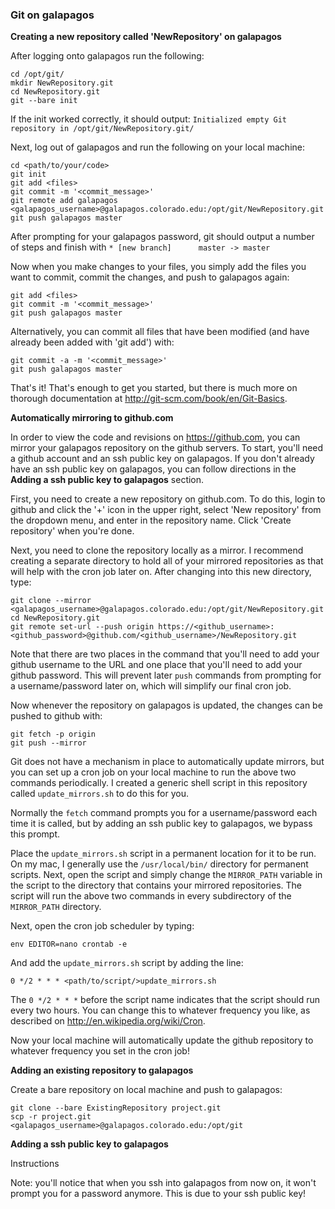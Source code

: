 ### Git on galapagos

__Creating a new repository called 'NewRepository' on galapagos__

After logging onto galapagos run the following:

```shell
cd /opt/git/
mkdir NewRepository.git
cd NewRepository.git
git --bare init
```

If the init worked correctly, it should output: `Initialized empty Git repository in /opt/git/NewRepository.git/`

Next, log out of galapagos and run the following on your local machine:

```shell
cd <path/to/your/code>
git init
git add <files>
git commit -m '<commit_message>'
git remote add galapagos <galapagos_username>@galapagos.colorado.edu:/opt/git/NewRepository.git
git push galapagos master
```

After prompting for your galapagos password, git should output a number of steps and finish with `* [new branch]      master -> master`

Now when you make changes to your files, you simply add the files you want to commit, commit the changes, and push to galapagos again:

```shell
git add <files>
git commit -m '<commit_message>'
git push galapagos master
```

Alternatively, you can commit all files that have been modified (and have already been added with 'git add') with:

```shell
git commit -a -m '<commit_message>'
git push galapagos master
```

That's it! That's enough to get you started, but there is much more on thorough documentation at  http://git-scm.com/book/en/Git-Basics. 

__Automatically mirroring to github.com__

In order to view the code and revisions on https://github.com, you can mirror your galapagos repository on the github servers. To start, you'll need a github account and an ssh public key on galapagos. If you don't already have an ssh public key on galapagos, you can follow directions in the __Adding a ssh public key to galapagos__ section.

First, you need to create a new repository on github.com. To do this, login to github and click the '+' icon in the upper right, select 'New repository' from the dropdown menu, and enter in the repository name. Click 'Create repository' when you're done.

Next, you need to clone the repository locally as a mirror. I recommend creating a separate directory to hold all of your mirrored repositories as that will help with the cron job later on. After changing into this new directory, type:

```shell
git clone --mirror <galapagos_username>@galapagos.colorado.edu:/opt/git/NewRepository.git
cd NewRepository.git
git remote set-url --push origin https://<github_username>:<github_password>@github.com/<github_username>/NewRepository.git
```

Note that there are two places in the command that you'll need to add your github username to the URL and one place that you'll need to add your github password. This will prevent later `push` commands from prompting for a username/password later on, which will simplify our final cron job.

Now whenever the repository on galapagos is updated, the changes can be pushed to github with:

```shell
git fetch -p origin
git push --mirror
```

Git does not have a mechanism in place to automatically update mirrors, but you can set up a cron job on your local machine to run the above two commands periodically. I created a generic shell script in this repository called `update_mirrors.sh` to do this for you.

Normally the `fetch` command prompts you for a username/password each time it is called, but by adding an ssh public key to galapagos, we bypass this prompt.

Place the `update_mirrors.sh` script in a permanent location for it to be run. On my mac, I generally use the `/usr/local/bin/` directory for permanent scripts. Next, open the script and simply change the `MIRROR_PATH` variable in the script to the directory that contains your mirrored repositories. The script will run the above two commands in every subdirectory of the `MIRROR_PATH` directory.

Next, open the cron job scheduler by typing:

```shell
env EDITOR=nano crontab -e
```

And add the `update_mirrors.sh` script by adding the line:

```shell
0 */2 * * * <path/to/script/>update_mirrors.sh
```

The `0 */2 * * *` before the script name indicates that the script should run every two hours. You can change this to whatever frequency you like, as described on http://en.wikipedia.org/wiki/Cron.

Now your local machine will automatically update the github repository to whatever frequency you set in the cron job!

__Adding an existing repository to galapagos__

Create a bare repository on local machine and push to galapagos:

```shell
git clone --bare ExistingRepository project.git
scp -r project.git <galapagos_username>@galapagos.colorado.edu:/opt/git
```

__Adding a ssh public key to galapagos__

Instructions

Note: you'll notice that when you ssh into galapagos from now on, it won't prompt you for a password anymore. This is due to your ssh public key!